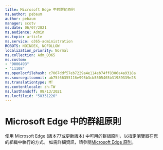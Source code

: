 ```yaml
---
title: Microsoft Edge 中的群組原則
ms.author: pebaum
author: pebaum
manager: scotv
ms.date: 06/07/2021
ms.audience: Admin
ms.topic: article
ms.service: o365-administration
ROBOTS: NOINDEX, NOFOLLOW
localization_priority: Normal
ms.collection: Adm_O365
ms.custom:
- "9006493"
- "11108"
ms.openlocfilehash: c7067ddf57eb7229a4e114eb74ff8306a4a9318a
ms.sourcegitcommit: ab75f66355116e995b3cb5505465b31989339e28
ms.translationtype: MT
ms.contentlocale: zh-TW
ms.lasthandoff: 08/13/2021
ms.locfileid: "58331226"
---
```

# <a name="group-policies-in-microsoft-edge"></a>Microsoft Edge 中的群組原則

使用 Microsoft Edge (版本77或更新版本) 中可用的群組原則，以指定瀏覽器在您的組織中執行的方式。 如需詳細資訊，請參閱[Microsoft Edge 原則](https://docs.microsoft.com/deployedge/microsoft-edge-policies#available-policies)。